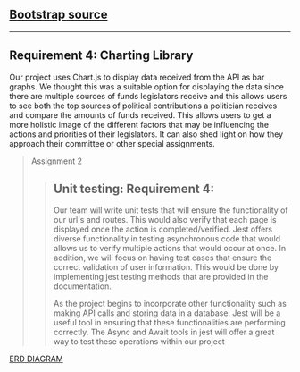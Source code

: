 ## [Bootstrap source](https://html5up.net/hyperspace)
----

## Requirement 4: Charting Library
Our project uses Chart.js to display data received from the API as bar graphs. We thought this was a suitable option for displaying the data since there are multiple sources of funds legislators receive and this allows users to see both the top sources of political contributions a politician receives and compare the amounts of funds received. This allows users to get a more holistic image of the different factors that may be influencing the actions and priorities of their legislators. It can also shed light on how they approach their committee or other special assignments.

> Assignment 2
> > ## Unit testing: Requirement 4:
> > Our team will write unit tests that will ensure the functionality of our url's and routes.
> > This would also verify that each page is displayed once the action is completed/verified. 
> > Jest offers diverse functionality in testing asynchronous code that would allows us to verify
> > multiple actions that would occur at once. In addition, we will focus on having test cases that ensure 
> > the correct validation of user information. This would be done by implementing jest testing methods
> > that are provided in the documentation. 
> > 
> > As the project begins to incorporate other functionality such as making API calls and storing
> > data in a database. Jest will be a useful tool in ensuring that these functionalities are 
> > performing correctly. The Async and Await tools in jest will offer a great way to test these 
> > operations within our project


[ERD DIAGRAM](https://lucid.app/lucidchart/551dc7ae-66f9-415e-aa19-549773ecf91e/edit?viewport_loc=-232%2C-11%2C2219%2C1065%2C0_0&invitationId=inv_ce698ca7-b8c7-4a7c-bd23-18b52956344d)